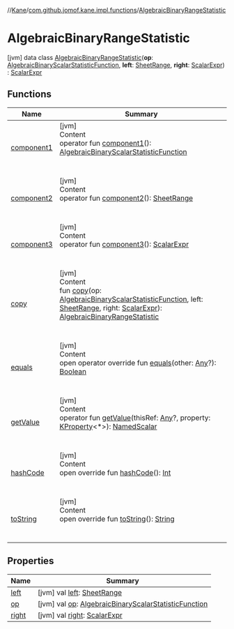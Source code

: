 //[Kane](../../index.md)/[com.github.jomof.kane.impl.functions](../index.md)/[AlgebraicBinaryRangeStatistic](index.md)



# AlgebraicBinaryRangeStatistic  
 [jvm] data class [AlgebraicBinaryRangeStatistic](index.md)(**op**: [AlgebraicBinaryScalarStatisticFunction](../-algebraic-binary-scalar-statistic-function/index.md), **left**: [SheetRange](../../com.github.jomof.kane.impl.sheet/-sheet-range/index.md), **right**: [ScalarExpr](../../com.github.jomof.kane.impl/-scalar-expr/index.md)) : [ScalarExpr](../../com.github.jomof.kane.impl/-scalar-expr/index.md)   


## Functions  
  
|  Name|  Summary| 
|---|---|
| <a name="com.github.jomof.kane.impl.functions/AlgebraicBinaryRangeStatistic/component1/#/PointingToDeclaration/"></a>[component1](component1.md)| <a name="com.github.jomof.kane.impl.functions/AlgebraicBinaryRangeStatistic/component1/#/PointingToDeclaration/"></a>[jvm]  <br>Content  <br>operator fun [component1](component1.md)(): [AlgebraicBinaryScalarStatisticFunction](../-algebraic-binary-scalar-statistic-function/index.md)  <br><br><br>
| <a name="com.github.jomof.kane.impl.functions/AlgebraicBinaryRangeStatistic/component2/#/PointingToDeclaration/"></a>[component2](component2.md)| <a name="com.github.jomof.kane.impl.functions/AlgebraicBinaryRangeStatistic/component2/#/PointingToDeclaration/"></a>[jvm]  <br>Content  <br>operator fun [component2](component2.md)(): [SheetRange](../../com.github.jomof.kane.impl.sheet/-sheet-range/index.md)  <br><br><br>
| <a name="com.github.jomof.kane.impl.functions/AlgebraicBinaryRangeStatistic/component3/#/PointingToDeclaration/"></a>[component3](component3.md)| <a name="com.github.jomof.kane.impl.functions/AlgebraicBinaryRangeStatistic/component3/#/PointingToDeclaration/"></a>[jvm]  <br>Content  <br>operator fun [component3](component3.md)(): [ScalarExpr](../../com.github.jomof.kane.impl/-scalar-expr/index.md)  <br><br><br>
| <a name="com.github.jomof.kane.impl.functions/AlgebraicBinaryRangeStatistic/copy/#com.github.jomof.kane.impl.functions.AlgebraicBinaryScalarStatisticFunction#com.github.jomof.kane.impl.sheet.SheetRange#com.github.jomof.kane.impl.ScalarExpr/PointingToDeclaration/"></a>[copy](copy.md)| <a name="com.github.jomof.kane.impl.functions/AlgebraicBinaryRangeStatistic/copy/#com.github.jomof.kane.impl.functions.AlgebraicBinaryScalarStatisticFunction#com.github.jomof.kane.impl.sheet.SheetRange#com.github.jomof.kane.impl.ScalarExpr/PointingToDeclaration/"></a>[jvm]  <br>Content  <br>fun [copy](copy.md)(op: [AlgebraicBinaryScalarStatisticFunction](../-algebraic-binary-scalar-statistic-function/index.md), left: [SheetRange](../../com.github.jomof.kane.impl.sheet/-sheet-range/index.md), right: [ScalarExpr](../../com.github.jomof.kane.impl/-scalar-expr/index.md)): [AlgebraicBinaryRangeStatistic](index.md)  <br><br><br>
| <a name="kotlin/Any/equals/#kotlin.Any?/PointingToDeclaration/"></a>[equals](../../com.github.jomof.kane.impl.types/-double-algebraic-type/index.md#%5Bkotlin%2FAny%2Fequals%2F%23kotlin.Any%3F%2FPointingToDeclaration%2F%5D%2FFunctions%2F-931635057)| <a name="kotlin/Any/equals/#kotlin.Any?/PointingToDeclaration/"></a>[jvm]  <br>Content  <br>open operator override fun [equals](../../com.github.jomof.kane.impl.types/-double-algebraic-type/index.md#%5Bkotlin%2FAny%2Fequals%2F%23kotlin.Any%3F%2FPointingToDeclaration%2F%5D%2FFunctions%2F-931635057)(other: [Any](https://kotlinlang.org/api/latest/jvm/stdlib/kotlin/-any/index.html)?): [Boolean](https://kotlinlang.org/api/latest/jvm/stdlib/kotlin/-boolean/index.html)  <br><br><br>
| <a name="com.github.jomof.kane.impl.functions/AlgebraicBinaryRangeStatistic/getValue/#kotlin.Any?#kotlin.reflect.KProperty[*]/PointingToDeclaration/"></a>[getValue](get-value.md)| <a name="com.github.jomof.kane.impl.functions/AlgebraicBinaryRangeStatistic/getValue/#kotlin.Any?#kotlin.reflect.KProperty[*]/PointingToDeclaration/"></a>[jvm]  <br>Content  <br>operator fun [getValue](get-value.md)(thisRef: [Any](https://kotlinlang.org/api/latest/jvm/stdlib/kotlin/-any/index.html)?, property: [KProperty](https://kotlinlang.org/api/latest/jvm/stdlib/kotlin.reflect/-k-property/index.html)<*>): [NamedScalar](../../com.github.jomof.kane.impl/-named-scalar/index.md)  <br><br><br>
| <a name="kotlin/Any/hashCode/#/PointingToDeclaration/"></a>[hashCode](../../com.github.jomof.kane.impl.types/-double-algebraic-type/index.md#%5Bkotlin%2FAny%2FhashCode%2F%23%2FPointingToDeclaration%2F%5D%2FFunctions%2F-931635057)| <a name="kotlin/Any/hashCode/#/PointingToDeclaration/"></a>[jvm]  <br>Content  <br>open override fun [hashCode](../../com.github.jomof.kane.impl.types/-double-algebraic-type/index.md#%5Bkotlin%2FAny%2FhashCode%2F%23%2FPointingToDeclaration%2F%5D%2FFunctions%2F-931635057)(): [Int](https://kotlinlang.org/api/latest/jvm/stdlib/kotlin/-int/index.html)  <br><br><br>
| <a name="com.github.jomof.kane.impl.functions/AlgebraicBinaryRangeStatistic/toString/#/PointingToDeclaration/"></a>[toString](to-string.md)| <a name="com.github.jomof.kane.impl.functions/AlgebraicBinaryRangeStatistic/toString/#/PointingToDeclaration/"></a>[jvm]  <br>Content  <br>open override fun [toString](to-string.md)(): [String](https://kotlinlang.org/api/latest/jvm/stdlib/kotlin/-string/index.html)  <br><br><br>


## Properties  
  
|  Name|  Summary| 
|---|---|
| <a name="com.github.jomof.kane.impl.functions/AlgebraicBinaryRangeStatistic/left/#/PointingToDeclaration/"></a>[left](left.md)| <a name="com.github.jomof.kane.impl.functions/AlgebraicBinaryRangeStatistic/left/#/PointingToDeclaration/"></a> [jvm] val [left](left.md): [SheetRange](../../com.github.jomof.kane.impl.sheet/-sheet-range/index.md)   <br>
| <a name="com.github.jomof.kane.impl.functions/AlgebraicBinaryRangeStatistic/op/#/PointingToDeclaration/"></a>[op](op.md)| <a name="com.github.jomof.kane.impl.functions/AlgebraicBinaryRangeStatistic/op/#/PointingToDeclaration/"></a> [jvm] val [op](op.md): [AlgebraicBinaryScalarStatisticFunction](../-algebraic-binary-scalar-statistic-function/index.md)   <br>
| <a name="com.github.jomof.kane.impl.functions/AlgebraicBinaryRangeStatistic/right/#/PointingToDeclaration/"></a>[right](right.md)| <a name="com.github.jomof.kane.impl.functions/AlgebraicBinaryRangeStatistic/right/#/PointingToDeclaration/"></a> [jvm] val [right](right.md): [ScalarExpr](../../com.github.jomof.kane.impl/-scalar-expr/index.md)   <br>

